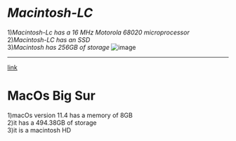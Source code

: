 # *Macintosh-LC*
1)*Macintosh-Lc has a 16 MHz Motorola 68020 microprocessor*\
2)*Macintosh-LC has an SSD*\
3)*Macintosh has 256GB of storage*
![image](https://upload.wikimedia.org/wikipedia/commons/thumb/b/b6/Apple_Museum_%28Prague%29_Macintosh_LC_%281990%29_%28cropped%29.jpg/2560px-Apple_Museum_%28Prague%29_Macintosh_LC_%281990%29_%28cropped%29.jpg)
***
[link](https://en.wikipedia.org/wiki/Macintosh_LC)
# MacOs Big Sur
1)macOs version 11.4 has a memory of 8GB\
2)it has a 494.38GB of storage\
3)it is a macintosh HD
